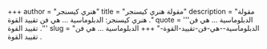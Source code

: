 +++
author = "هنري كيسنجر"
title = "مقولة هنري كيسنجر"
description = "مقولة هنري كيسنجر: الدبلوماسية ... هي فن تقييد القوة ."
quote = '''الدبلوماسية ... هي فن تقييد القوة .''' 
slug = "الدبلوماسية--هي-فن-تقييد-القوة-"
+++
الدبلوماسية ... هي فن تقييد القوة .
